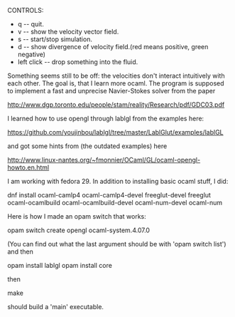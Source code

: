 CONTROLS:

- q          -- quit.
- v          -- show the velocity vector field.
- s          -- start/stop simulation.
- d          -- show divergence of velocity field.(red means positive, green negative)
- left click -- drop something into the fluid.

Something seems still to be off: the velocities don't interact intuitively with each other.
The goal is, that I learn more ocaml.
The program is supposed to implement a fast and unprecise Navier-Stokes solver from the paper

http://www.dgp.toronto.edu/people/stam/reality/Research/pdf/GDC03.pdf

I learned how to use opengl through lablgl from the examples here:

https://github.com/youjinbou/lablgl/tree/master/LablGlut/examples/lablGL

and got some hints from (the outdated examples) here

http://www.linux-nantes.org/~fmonnier/OCaml/GL/ocaml-opengl-howto.en.html

I am working with fedora 29. In addition to installing basic ocaml stuff, I did:

dnf install ocaml-camlp4 ocaml-camlp4-devel freeglut-devel freeglut ocaml-ocamlbuild ocaml-ocamlbuild-devel ocaml-num-devel ocaml-num

Here is how I made an opam switch that works:

opam switch create opengl ocaml-system.4.07.0

(You can find out what the last argument should be with 'opam switch list')
and then

opam install lablgl
opam install core

then

make

should build a 'main' executable.